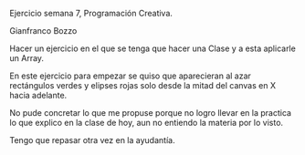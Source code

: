 Ejercicio semana 7, Programación Creativa.

Gianfranco Bozzo

Hacer un ejercicio en el que se tenga que hacer una Clase y a esta aplicarle un Array.

En este ejercicio para empezar se quiso que aparecieran al azar rectángulos verdes y elipses rojas solo desde la mitad del canvas en X hacia adelante.

No pude concretar lo que me propuse porque no logro llevar en la practica lo que explico en la clase de hoy, aun no entiendo la materia por lo visto.

Tengo que repasar otra vez en la ayudantía.
